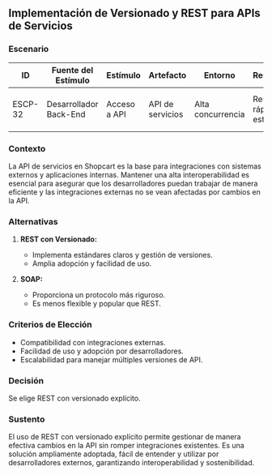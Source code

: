 ## Implementación de Versionado y REST para APIs de Servicios  

### Escenario  
| **ID**      | **Fuente del Estímulo** | **Estímulo**             | **Artefacto**                 | **Entorno**               | **Respuesta**                           | **Medida de Respuesta**              |
|-------------|-------------------------|-------------------------|--------------------------------|---------------------------|-----------------------------------------|--------------------------------------|
| ESCP-32     | Desarrollador Back-End  | Acceso a API             | API de servicios              | Alta concurrencia          | Respuesta rápida y estable              | Latencia < 100 ms, uptime 99.9%      |

### Contexto  
La API de servicios en Shopcart es la base para integraciones con sistemas externos y aplicaciones internas. Mantener una alta interoperabilidad es esencial para asegurar que los desarrolladores puedan trabajar de manera eficiente y las integraciones externas no se vean afectadas por cambios en la API.  

### Alternativas  
1. **REST con Versionado:**  
   - Implementa estándares claros y gestión de versiones.  
   - Amplia adopción y facilidad de uso.  

2. **SOAP:**  
   - Proporciona un protocolo más riguroso.  
   - Es menos flexible y popular que REST.  

### Criterios de Elección  
- Compatibilidad con integraciones externas.  
- Facilidad de uso y adopción por desarrolladores.  
- Escalabilidad para manejar múltiples versiones de API.  

### Decisión  
Se elige REST con versionado explícito.  

### Sustento  
El uso de REST con versionado explícito permite gestionar de manera efectiva cambios en la API sin romper integraciones existentes. Es una solución ampliamente adoptada, fácil de entender y utilizar por desarrolladores externos, garantizando interoperabilidad y sostenibilidad.

